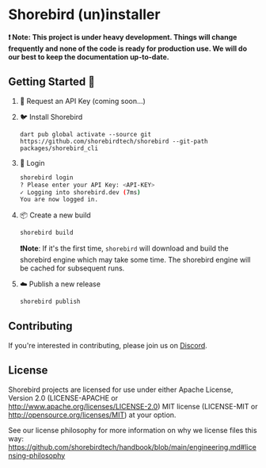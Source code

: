 # Shorebird (un)installer

**❗️ Note: This project is under heavy development. Things will change frequently and none of the code is ready for production use. We will do our best to keep the documentation up-to-date.**

## Getting Started 🚀

1. 🔑 Request an API Key (coming soon...)
1. 🐦 Install Shorebird

   ```
   dart pub global activate --source git https://github.com/shorebirdtech/shorebird --git-path packages/shorebird_cli
   ```

1. 🔐 Login

   ```bash
   shorebird login
   ? Please enter your API Key: <API-KEY>
   ✓ Logging into shorebird.dev (7ms)
   You are now logged in.
   ```

1. 📦 Create a new build

   ```bash
   shorebird build
   ```

   **❗️Note**: If it's the first time, `shorebird` will download and build the shorebird engine which may take some time. The shorebird engine will be cached for subsequent runs.

1. ☁️ Publish a new release

   ```bash
   shorebird publish
   ```

## Contributing

If you're interested in contributing, please join us on
[Discord](https://discord.gg/9hKJcWGcaB).

## License

Shorebird projects are licensed for use under either Apache License, Version 2.0
(LICENSE-APACHE or http://www.apache.org/licenses/LICENSE-2.0) MIT license
(LICENSE-MIT or http://opensource.org/licenses/MIT) at your option.

See our license philosophy for more information on why we license files this
way:
https://github.com/shorebirdtech/handbook/blob/main/engineering.md#licensing-philosophy
